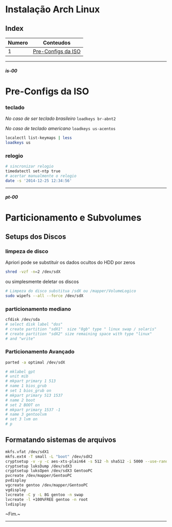 # Instalação Arch Linux

## Index

| Numero | Conteudos |
|---|---|
| 1 | [Pre-Configs da ISO](#is-00) |

---

##### is-00
# Pre-Configs da ISO

### **teclado**

_No caso de ser teclado brasileiro_ `loadkeys br-abnt2`

_No caso de teclado americano_ `loadkeys us-acentos`

```bash
localectl list-keymaps | less
loadkeys us
```

### **relogio**

```bash
# sincronizar relogio
timedatectl set-ntp true
# acertar manualmente o relogio
date -s '2014-12-25 12:34:56'
```

---

##### pt-00
# Particionamento e Subvolumes

## **Setups dos Discos**

### **limpeza de disco**

Apriori pode se substituir os dados ocultos do HDD por zeros

```bash
shred -vzf -n=2 /dev/sdX
```

ou simplesmente deletar  os discos 

```bash
# Limpeza do disco substitua /sdX ou /mapper/VolumeLogico
sudo wipefs --all --force /dev/sdX
```

### **particionamento mediano**

```bash
cfdisk /dev/sda
# select disk label "dos"
# create partition "sdX1"  size "8gb" type " linux swap / solaris"
# create partition "sdX2" size remaining space with type "linux"
# and "write"
```

### **Particionamento Avançado**

```bash
parted -a optimal /dev/sdX

# mklabel gpt
# unit mib 
# mkpart primary 1 513 
# name 1 bios_grub 
# set 1 bios_grub on 
# mkpart primary 513 1537 
# name 2 boot 
# set 2 BOOT on 
# mkpart primary 1537 -1 
# name 3 gentoolvm 
# set 3 lvm on 
# p 
```

## **Formatando sistemas de arquivos**

```bash
mkfs.vfat /dev/sdX1
mkfs.ext4 -T small -L "boot" /dev/sdX2
cryptsetup -v -y -c aes-xts-plain64 -s 512 -h sha512 -i 5000 --use-random luksFormat /dev/sdX3
cryptsetup luksDump /dev/sdX3
cryptsetup luksOpen /dev/sdX3 GentooPC
pvcreate /dev/mapper/GentooPC
pvdisplay
vgcreate gentoo /dev/mapper/GentooPC
vgdisplay
lvcreate -C y -L 8G gentoo -n swap
lvcreate -l +100%FREE gentoo -n root
lvdisplay
```

~Fim.~

---
